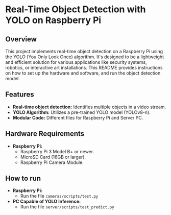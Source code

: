 # Real-Time Object Detection with YOLO on Raspberry Pi

## Overview

This project implements real-time object detection on a Raspberry Pi using the YOLO (You Only Look Once) algorithm. It's designed to be a lightweight and efficient solution for various applications like security systems, robotics, or interactive art installations. This README provides instructions on how to set up the hardware and software, and run the object detection model.

## Features

* **Real-time object detection:** Identifies multiple objects in a video stream.
* **YOLO Algorithm:** Utilizes a pre-trained YOLO model (YOLOv8-n).
* **Modular Code:** Different files for Raspberry Pi and Server PC.

## Hardware Requirements

* **Raspberry Pi:**
    * Raspberry Pi 3 Model B+ or newer.
    * MicroSD Card (16GB or larger).
    * Raspberry Pi Camera Module.

## How to run
* **Raspberry Pi:**
    * Run the file `cameras/scripts/test.py`
* **PC Capable of YOLO Inference:**
    * Run the file `server/scripts/test_predict.py`
